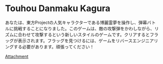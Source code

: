 # Touhou Danmaku Kagura

あなたは、東方Projectの人気キャラクターである博麗霊夢を操作し、弾幕バトルに挑戦することになりました。このゲームは、敵の攻撃弾をかわしながら、リズムに合わせて攻撃するという新しいスタイルのゲームです。クリアするとフラッグが表示されます。フラッグを見つけるには、ゲームをリバースエンジニアリングする必要があります。頑張ってください！

[Attachment](https://drive.google.com/file/d/1iZt4OBfWMIkuucyY3QzwHyYmPbf7IxCs/view)